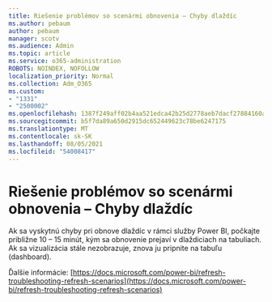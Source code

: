 ```yaml
---
title: Riešenie problémov so scenármi obnovenia – Chyby dlaždíc
ms.author: pebaum
author: pebaum
manager: scotv
ms.audience: Admin
ms.topic: article
ms.service: o365-administration
ROBOTS: NOINDEX, NOFOLLOW
localization_priority: Normal
ms.collection: Adm_O365
ms.custom:
- "1331"
- "2500002"
ms.openlocfilehash: 1387f249aff02b4aa521edca42b25d2778aeb7dacf27884160ae3a252959f6c9
ms.sourcegitcommit: b5f7da89a650d2915dc652449623c78be6247175
ms.translationtype: MT
ms.contentlocale: sk-SK
ms.lasthandoff: 08/05/2021
ms.locfileid: "54008417"
---
```

# <a name="troubleshooting-refresh-scenarios---tile-errors"></a>Riešenie problémov so scenármi obnovenia – Chyby dlaždíc

Ak sa vyskytnú chyby pri obnove dlaždíc v rámci služby Power BI, počkajte približne 10 – 15 minút, kým sa obnovenie prejaví v dlaždiciach na tabuliach. Ak sa vizualizácia stále nezobrazuje, znova ju pripnite na tabuľu (dashboard).

Ďalšie informácie: [https://docs.microsoft.com/power-bi/refresh-troubleshooting-refresh-scenarios](https://docs.microsoft.com/power-bi/refresh-troubleshooting-refresh-scenarios)
